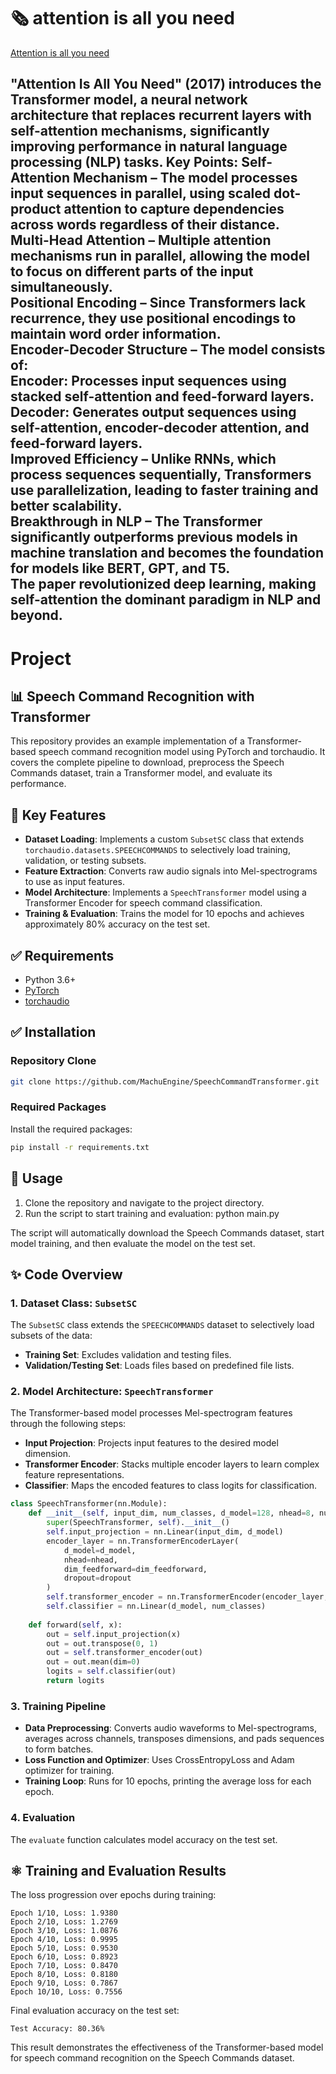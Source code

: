 # 🗞️ attention is all you need 
[Attention is all you need](https://arxiv.org/abs/1706.03762)

"Attention Is All You Need" (2017) introduces the Transformer model, a neural network architecture that replaces recurrent layers with self-attention mechanisms, significantly improving performance in natural language processing (NLP) tasks.
Key Points:
Self-Attention Mechanism – The model processes input sequences in parallel, using scaled dot-product attention to capture dependencies across words regardless of their distance.   
Multi-Head Attention – Multiple attention mechanisms run in parallel, allowing the model to focus on different parts of the input simultaneously.   
Positional Encoding – Since Transformers lack recurrence, they use positional encodings to maintain word order information.   
Encoder-Decoder Structure – The model consists of:   
Encoder: Processes input sequences using stacked self-attention and feed-forward layers.   
Decoder: Generates output sequences using self-attention, encoder-decoder attention, and feed-forward layers.   
Improved Efficiency – Unlike RNNs, which process sequences sequentially, Transformers use parallelization, leading to faster training and better scalability.   
Breakthrough in NLP – The Transformer significantly outperforms previous models in machine translation and becomes the foundation for models like BERT, GPT, and T5.   
The paper revolutionized deep learning, making self-attention the dominant paradigm in NLP and beyond.   
---
# Project

## 📊 Speech Command Recognition with Transformer

This repository provides an example implementation of a Transformer-based speech command recognition model using PyTorch and torchaudio. It covers the complete pipeline to download, preprocess the Speech Commands dataset, train a Transformer model, and evaluate its performance.

## 🚀 Key Features
- **Dataset Loading**: Implements a custom `SubsetSC` class that extends `torchaudio.datasets.SPEECHCOMMANDS` to selectively load training, validation, or testing subsets.
- **Feature Extraction**: Converts raw audio signals into Mel-spectrograms to use as input features.
- **Model Architecture**: Implements a `SpeechTransformer` model using a Transformer Encoder for speech command classification.
- **Training & Evaluation**: Trains the model for 10 epochs and achieves approximately 80% accuracy on the test set.

## ✅ Requirements
- Python 3.6+
- [PyTorch](https://pytorch.org/)
- [torchaudio](https://pytorch.org/audio/stable/index.html)

## ✅ Installation

### Repository Clone

```bash
git clone https://github.com/MachuEngine/SpeechCommandTransformer.git
```
### Required Packages

Install the required packages:
```bash
pip install -r requirements.txt
```


## 📰 Usage
1. Clone the repository and navigate to the project directory.
2. Run the script to start training and evaluation:
python main.py

The script will automatically download the Speech Commands dataset, start model training, and then evaluate the model on the test set.

## ✨ Code Overview

### 1. Dataset Class: `SubsetSC`
The `SubsetSC` class extends the `SPEECHCOMMANDS` dataset to selectively load subsets of the data:
- **Training Set**: Excludes validation and testing files.
- **Validation/Testing Set**: Loads files based on predefined file lists.

### 2. Model Architecture: `SpeechTransformer`
The Transformer-based model processes Mel-spectrogram features through the following steps:
- **Input Projection**: Projects input features to the desired model dimension.
- **Transformer Encoder**: Stacks multiple encoder layers to learn complex feature representations.
- **Classifier**: Maps the encoded features to class logits for classification.

```py
class SpeechTransformer(nn.Module):
    def __init__(self, input_dim, num_classes, d_model=128, nhead=8, num_layers=4, dim_feedforward=512, dropout=0.1):
        super(SpeechTransformer, self).__init__()
        self.input_projection = nn.Linear(input_dim, d_model)
        encoder_layer = nn.TransformerEncoderLayer(
            d_model=d_model, 
            nhead=nhead, 
            dim_feedforward=dim_feedforward, 
            dropout=dropout
        )
        self.transformer_encoder = nn.TransformerEncoder(encoder_layer, num_layers=num_layers)
        self.classifier = nn.Linear(d_model, num_classes)
        
    def forward(self, x):
        out = self.input_projection(x) 
        out = out.transpose(0, 1) 
        out = self.transformer_encoder(out) 
        out = out.mean(dim=0) 
        logits = self.classifier(out) 
        return logits
```

### 3. Training Pipeline
- **Data Preprocessing**: Converts audio waveforms to Mel-spectrograms, averages across channels, transposes dimensions, and pads sequences to form batches.
- **Loss Function and Optimizer**: Uses CrossEntropyLoss and Adam optimizer for training.
- **Training Loop**: Runs for 10 epochs, printing the average loss for each epoch.

### 4. Evaluation
The `evaluate` function calculates model accuracy on the test set.

## ⚛️ Training and Evaluation Results

The loss progression over epochs during training:

```plaintext
Epoch 1/10, Loss: 1.9380
Epoch 2/10, Loss: 1.2769
Epoch 3/10, Loss: 1.0876
Epoch 4/10, Loss: 0.9995
Epoch 5/10, Loss: 0.9530
Epoch 6/10, Loss: 0.8923
Epoch 7/10, Loss: 0.8470
Epoch 8/10, Loss: 0.8180
Epoch 9/10, Loss: 0.7867
Epoch 10/10, Loss: 0.7556
```

Final evaluation accuracy on the test set:
```plaintext
Test Accuracy: 80.36%
```

This result demonstrates the effectiveness of the Transformer-based model for speech command recognition on the Speech Commands dataset.
